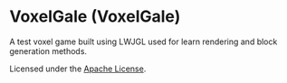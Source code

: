 VoxelGale (VoxelGale)
=============
A test voxel game built using LWJGL used for learn rendering and block generation methods.

Licensed under the [Apache License].

[Apache License]: http://www.apache.org/licenses/LICENSE-2.0